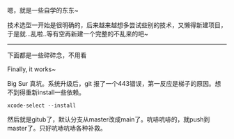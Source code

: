 

嗯，就是一些自学的东东~

技术选型一开始是很明确的，后来越来越想多尝试些别的技术，又懒得新建项目，于是就...乱啦..等有空再新建一个完整的不乱来的吧~

------------------------------------------------------------------------------

下面都是一些碎碎念，不用看

Finally, it works~

Big Sur 真坑。系统升级后，git 报了一个443错误，第一反应是梯子的原因。想不到得重新install一些依赖。

`xcode-select --install`

然后就是gitub了，默认分支从master改成main了。吭哧吭哧的，就push到master了。只好吭哧吭哧各种补救。

